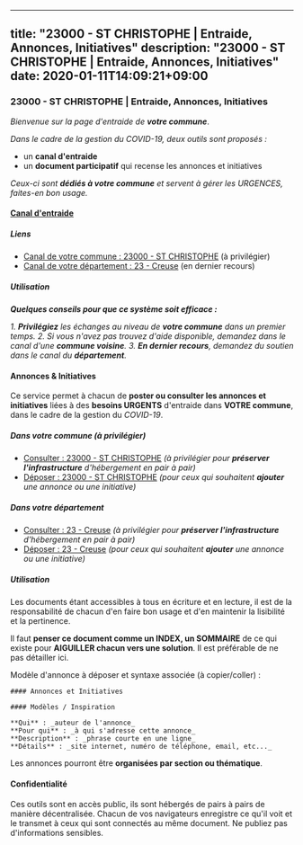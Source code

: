 
---
title: "23000 - ST CHRISTOPHE | Entraide, Annonces, Initiatives"
description: "23000 - ST CHRISTOPHE | Entraide, Annonces, Initiatives"
date: 2020-01-11T14:09:21+09:00
---

### 23000 - ST CHRISTOPHE | Entraide, Annonces, Initiatives

_Bienvenue sur la page d'entraide de **votre commune**_.

_Dans le cadre de la gestion du COVID-19, deux outils sont proposés :_

- un **canal d'entraide**
- un **document participatif** qui recense les annonces et initiatives

_Ceux-ci sont **dédiés à votre commune** et servent à gérer les URGENCES, faites-en bon usage._

#### [Canal d'entraide](https://entraide.stopcoronavirus.tech/#/channel/23000_st-christophe)

##### Liens

- [Canal de votre commune : 23000 	- ST CHRISTOPHE](https://entraide.stopcoronavirus.tech/#/channel/23000_st-christophe) (à privilégier)
- [Canal de votre département : 23 	- Creuse](https://entraide.stopcoronavirus.tech/#/channel/23_creuse) (en dernier recours)

##### Utilisation

_**Quelques conseils pour que ce système soit efficace :**_

_1. **Privilégiez** les échanges au niveau de **votre commune** dans un premier temps._
_2. Si vous n'avez pas trouvez d'aide disponible, demandez dans le canal d'une **commune voisine**._
_3. **En dernier recours**, demandez du soutien dans le canal du **département**._

#### Annonces & Initiatives


Ce service permet à chacun de **poster ou consulter les annonces et initiatives** liées à des **besoins
URGENTS** d'entraide dans **VOTRE commune**, dans le cadre de la gestion du _COVID-19_.

##### Dans votre commune (à privilégier)

- [Consulter : 23000 	- ST CHRISTOPHE](https://docs.stopcoronavirus.tech/r/markdown/23000_st-christophe/4XTTMBeVzaLcBCSwjdWhkxuHZNrdsqeQbb8fYp5EWHLm6TB5d) _(à privilégier pour **préserver l'infrastructure** d'hébergement en pair à pair)_
- [Déposer : 23000 	- ST CHRISTOPHE](https://docs.stopcoronavirus.tech/w/markdown/23000_st-christophe/4XTTMBeVzaLcBCSwjdWhkxuHZNrdsqeQbb8fYp5EWHLm6TB5d-K3TgUa4C95Yy4So59YdvGcBfSLoTXPiCXrPyQzf7vvwhM7tLXJzjRsknioaTeenTFTJ1UHmCifMt1mvKDAKa4xfVj3XMXNjCEwq8i6H4f5dTYEcD5Qa4qTXoy9K5ejXVaaTiURDu) _(pour ceux qui souhaitent **ajouter** une annonce ou une initiative)_

##### Dans votre département

- [Consulter : 23 	- Creuse](https://docs.stopcoronavirus.tech/r/markdown/23_creuse/4XTTM3UzaPYK4ExnG3XV9CZFuonqabg77JTNiqvJ5MQS23jj7) _(à privilégier pour **préserver l'infrastructure** d'hébergement en pair à pair)_
- [Déposer : 23 	- Creuse](https://docs.stopcoronavirus.tech/w/markdown/23_creuse/4XTTM3UzaPYK4ExnG3XV9CZFuonqabg77JTNiqvJ5MQS23jj7-K3TgUKE86JxR4JSYXC5aZe6fqBSBprUrmaVFUW2jmdnpHS2xDyA3bckVFWgGTEWFg2GMkYcK4FztBw3HJgWqQMWmUjaPRWNNPUiVES6qbqTDLs9pxQ3uHzULq9XSj5J8FTp6MDn1) _(pour ceux qui souhaitent **ajouter** une annonce ou une initiative)_


##### Utilisation

Les documents étant accessibles à tous en écriture et en lecture, il est de la
responsabilité de chacun d'en faire bon usage et d'en maintenir la lisibilité
et la pertinence.

Il faut **penser ce document comme un INDEX, un SOMMAIRE** de ce qui existe
pour **AIGUILLER chacun vers une solution**. Il est préférable de ne pas détailler ici.

Modèle d'annonce à déposer et syntaxe associée (à copier/coller) :

    #### Annonces et Initiatives

    #### Modèles / Inspiration

    **Qui** : _auteur de l'annonce_
    **Pour qui** : _à qui s'adresse cette annonce_
    **Description** : _phrase courte en une ligne_
    **Détails** : _site internet, numéro de téléphone, email, etc..._


Les annonces pourront être **organisées par section ou thématique**.

#### Confidentialité

Ces outils sont en accès public, ils sont hébergés de pairs à pairs de manière décentralisée.
Chacun de vos navigateurs enregistre ce qu'il voit et le transmet à ceux qui sont connectés au même document.
Ne publiez pas d'informations sensibles.
